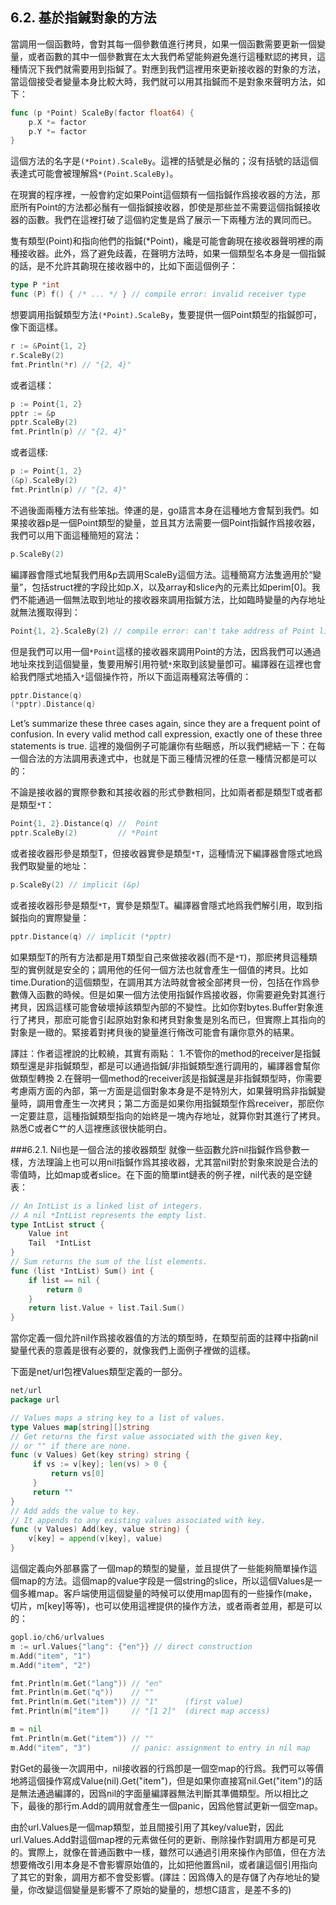 ## 6.2. 基於指鍼對象的方法

當調用一個函數時，會對其每一個參數值進行拷貝，如果一個函數需要更新一個變量，或者函數的其中一個參數實在太大我們希望能夠避免進行這種默認的拷貝，這種情況下我們就需要用到指鍼了。對應到我們這裡用來更新接收器的對象的方法，當這個接受者變量本身比較大時，我們就可以用其指鍼而不是對象來聲明方法，如下：

```go
func (p *Point) ScaleBy(factor float64) {
    p.X *= factor
    p.Y *= factor
}
```

這個方法的名字是`(*Point).ScaleBy`。這裡的括號是必鬚的；沒有括號的話這個表達式可能會被理解爲`*(Point.ScaleBy)`。

在現實的程序裡，一般會約定如果Point這個類有一個指鍼作爲接收器的方法，那麽所有Point的方法都必鬚有一個指鍼接收器，卽使是那些並不需要這個指鍼接收器的函數。我們在這裡打破了這個約定隻是爲了展示一下兩種方法的異同而已。

隻有類型(Point)和指向他們的指鍼(*Point)，纔是可能會齣現在接收器聲明裡的兩種接收器。此外，爲了避免歧義，在聲明方法時，如果一個類型名本身是一個指鍼的話，是不允許其齣現在接收器中的，比如下面這個例子：

```go
type P *int
func (P) f() { /* ... */ } // compile error: invalid receiver type
```

想要調用指鍼類型方法`(*Point).ScaleBy`，隻要提供一個Point類型的指鍼卽可，像下面這樣。

```go
r := &Point{1, 2}
r.ScaleBy(2)
fmt.Println(*r) // "{2, 4}"
```
或者這樣：

```go
p := Point{1, 2}
pptr := &p
pptr.ScaleBy(2)
fmt.Println(p) // "{2, 4}"
```
或者這樣:

```go
p := Point{1, 2}
(&p).ScaleBy(2)
fmt.Println(p) // "{2, 4}"
```

不過後面兩種方法有些笨拙。倖運的是，go語言本身在這種地方會幫到我們。如果接收器p是一個Point類型的變量，並且其方法需要一個Point指鍼作爲接收器，我們可以用下面這種簡短的寫法：
```go
p.ScaleBy(2)
```

編譯器會隱式地幫我們用&p去調用ScaleBy這個方法。這種簡寫方法隻適用於“變量”，包括struct裡的字段比如p.X，以及array和slice內的元素比如perim[0]。我們不能通過一個無法取到地址的接收器來調用指鍼方法，比如臨時變量的內存地址就無法獲取得到：

```go
Point{1, 2}.ScaleBy(2) // compile error: can't take address of Point literal
```

但是我們可以用一個`*Point`這樣的接收器來調用Point的方法，因爲我們可以通過地址來找到這個變量，隻要用解引用符號`*`來取到該變量卽可。編譯器在這裡也會給我們隱式地插入`*`這個操作符，所以下面這兩種寫法等價的：

```Go
pptr.Distance(q)
(*pptr).Distance(q)
```

Let’s summarize these three cases again, since they are a frequent point of confusion. In every valid method call expression, exactly one of these three statements is true.
這裡的幾個例子可能讓你有些睏惑，所以我們總結一下：在每一個合法的方法調用表達式中，也就是下面三種情況裡的任意一種情況都是可以的：

不論是接收器的實際參數和其接收器的形式參數相同，比如兩者都是類型T或者都是類型`*T`：
```go
Point{1, 2}.Distance(q) //  Point
pptr.ScaleBy(2)         // *Point
```

或者接收器形參是類型T，但接收器實參是類型`*T`，這種情況下編譯器會隱式地爲我們取變量的地址：
```go
p.ScaleBy(2) // implicit (&p)
```

或者接收器形參是類型`*T`，實參是類型T。編譯器會隱式地爲我們解引用，取到指鍼指向的實際變量：
```go
pptr.Distance(q) // implicit (*pptr)
```

如果類型T的所有方法都是用T類型自己來做接收器(而不是`*T`)，那麽拷貝這種類型的實例就是安全的；調用他的任何一個方法也就會產生一個值的拷貝。比如time.Duration的這個類型，在調用其方法時就會被全部拷貝一份，包括在作爲參數傳入函數的時候。但是如果一個方法使用指鍼作爲接收器，你需要避免對其進行拷貝，因爲這樣可能會破壞掉該類型內部的不變性。比如你對bytes.Buffer對象進行了拷貝，那麽可能會引起原始對象和拷貝對象隻是別名而已，但實際上其指向的對象是一緻的。緊接着對拷貝後的變量進行脩改可能會有讓你意外的結果。

譯註：作者這裡說的比較繞，其實有兩點：
1.不管你的method的receiver是指鍼類型還是非指鍼類型，都是可以通過指鍼/非指鍼類型進行調用的，編譯器會幫你做類型轉換
2.在聲明一個method的receiver該是指鍼還是非指鍼類型時，你需要考慮兩方面的內部，第一方面是這個對象本身是不是特別大，如果聲明爲非指鍼變量時，調用會產生一次拷貝；第二方面是如果你用指鍼類型作爲receiver，那麽你一定要註意，這種指鍼類型指向的始終是一塊內存地址，就算你對其進行了拷貝。熟悉C或者C艹的人這裡應該很快能明白。

###6.2.1. Nil也是一個合法的接收器類型
就像一些函數允許nil指鍼作爲參數一樣，方法理論上也可以用nil指鍼作爲其接收器，尤其當nil對於對象來說是合法的零值時，比如map或者slice。在下面的簡單int鏈表的例子裡，nil代表的是空鏈表：

```go
// An IntList is a linked list of integers.
// A nil *IntList represents the empty list.
type IntList struct {
    Value int
    Tail  *IntList
}
// Sum returns the sum of the list elements.
func (list *IntList) Sum() int {
    if list == nil {
        return 0
    }
    return list.Value + list.Tail.Sum()
}
```

當你定義一個允許nil作爲接收器值的方法的類型時，在類型前面的註釋中指齣nil變量代表的意義是很有必要的，就像我們上面例子裡做的這樣。

下面是net/url包裡Values類型定義的一部分。


```go
net/url
package url

// Values maps a string key to a list of values.
type Values map[string][]string
// Get returns the first value associated with the given key,
// or "" if there are none.
func (v Values) Get(key string) string {
     if vs := v[key]; len(vs) > 0 {
         return vs[0]
     }
     return ""
}
// Add adds the value to key.
// It appends to any existing values associated with key.
func (v Values) Add(key, value string) {
    v[key] = append(v[key], value)
}
```

這個定義向外部暴露了一個map的類型的變量，並且提供了一些能夠簡單操作這個map的方法。這個map的value字段是一個string的slice，所以這個Values是一個多維map。客戶端使用這個變量的時候可以使用map固有的一些操作(make，切片，m[key]等等)，也可以使用這裡提供的操作方法，或者兩者並用，都是可以的：

```go
gopl.io/ch6/urlvalues
m := url.Values{"lang": {"en"}} // direct construction
m.Add("item", "1")
m.Add("item", "2")

fmt.Println(m.Get("lang")) // "en"
fmt.Println(m.Get("q"))    // ""
fmt.Println(m.Get("item")) // "1"      (first value)
fmt.Println(m["item"])     // "[1 2]"  (direct map access)

m = nil
fmt.Println(m.Get("item")) // ""
m.Add("item", "3")         // panic: assignment to entry in nil map
```

對Get的最後一次調用中，nil接收器的行爲卽是一個空map的行爲。我們可以等價地將這個操作寫成Value(nil).Get("item")，但是如果你直接寫nil.Get("item")的話是無法通過編譯的，因爲nil的字面量編譯器無法判斷其準備類型。所以相比之下，最後的那行m.Add的調用就會產生一個panic，因爲他嘗試更新一個空map。

由於url.Values是一個map類型，並且間接引用了其key/value對，因此url.Values.Add對這個map裡的元素做任何的更新、刪除操作對調用方都是可見的。實際上，就像在普通函數中一樣，雖然可以通過引用來操作內部值，但在方法想要脩改引用本身是不會影響原始值的，比如把他置爲nil，或者讓這個引用指向了其它的對象，調用方都不會受影響。(譯註：因爲傳入的是存儲了內存地址的變量，你改變這個變量是影響不了原始的變量的，想想C語言，是差不多的)
